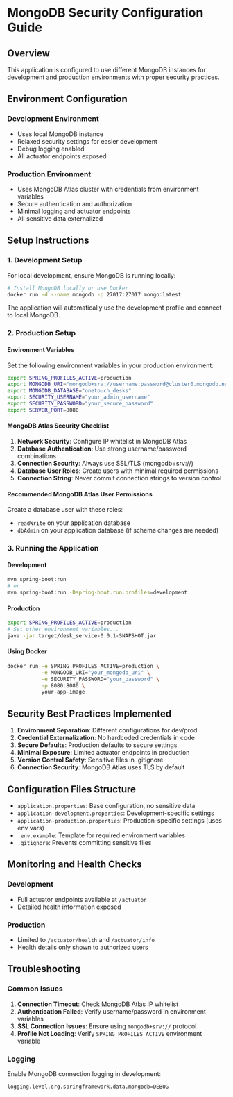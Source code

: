 # MongoDB Security Configuration Guide

## Overview
This application is configured to use different MongoDB instances for development and production environments with proper security practices.

## Environment Configuration

### Development Environment
- Uses local MongoDB instance
- Relaxed security settings for easier development
- Debug logging enabled
- All actuator endpoints exposed

### Production Environment
- Uses MongoDB Atlas cluster with credentials from environment variables
- Secure authentication and authorization
- Minimal logging and actuator endpoints
- All sensitive data externalized

## Setup Instructions

### 1. Development Setup
For local development, ensure MongoDB is running locally:
```bash
# Install MongoDB locally or use Docker
docker run -d --name mongodb -p 27017:27017 mongo:latest
```

The application will automatically use the development profile and connect to local MongoDB.

### 2. Production Setup

#### Environment Variables
Set the following environment variables in your production environment:

```bash
export SPRING_PROFILES_ACTIVE=production
export MONGODB_URI="mongodb+srv://username:password@cluster0.mongodb.net/onetouch_desks?retryWrites=true&w=majority"
export MONGODB_DATABASE="onetouch_desks"
export SECURITY_USERNAME="your_admin_username"
export SECURITY_PASSWORD="your_secure_password"
export SERVER_PORT=8080
```

#### MongoDB Atlas Security Checklist
1. **Network Security**: Configure IP whitelist in MongoDB Atlas
2. **Database Authentication**: Use strong username/password combinations
3. **Connection Security**: Always use SSL/TLS (mongodb+srv://)
4. **Database User Roles**: Create users with minimal required permissions
5. **Connection String**: Never commit connection strings to version control

#### Recommended MongoDB Atlas User Permissions
Create a database user with these roles:
- `readWrite` on your application database
- `dbAdmin` on your application database (if schema changes are needed)

### 3. Running the Application

#### Development
```bash
mvn spring-boot:run
# or
mvn spring-boot:run -Dspring-boot.run.profiles=development
```

#### Production
```bash
export SPRING_PROFILES_ACTIVE=production
# Set other environment variables...
java -jar target/desk_service-0.0.1-SNAPSHOT.jar
```

#### Using Docker
```bash
docker run -e SPRING_PROFILES_ACTIVE=production \
           -e MONGODB_URI="your_mongodb_uri" \
           -e SECURITY_PASSWORD="your_password" \
           -p 8080:8080 \
           your-app-image
```

## Security Best Practices Implemented

1. **Environment Separation**: Different configurations for dev/prod
2. **Credential Externalization**: No hardcoded credentials in code
3. **Secure Defaults**: Production defaults to secure settings
4. **Minimal Exposure**: Limited actuator endpoints in production
5. **Version Control Safety**: Sensitive files in .gitignore
6. **Connection Security**: MongoDB Atlas uses TLS by default

## Configuration Files Structure

- `application.properties`: Base configuration, no sensitive data
- `application-development.properties`: Development-specific settings
- `application-production.properties`: Production-specific settings (uses env vars)
- `.env.example`: Template for required environment variables
- `.gitignore`: Prevents committing sensitive files

## Monitoring and Health Checks

### Development
- Full actuator endpoints available at `/actuator`
- Detailed health information exposed

### Production
- Limited to `/actuator/health` and `/actuator/info`
- Health details only shown to authorized users

## Troubleshooting

### Common Issues
1. **Connection Timeout**: Check MongoDB Atlas IP whitelist
2. **Authentication Failed**: Verify username/password in environment variables
3. **SSL Connection Issues**: Ensure using `mongodb+srv://` protocol
4. **Profile Not Loading**: Verify `SPRING_PROFILES_ACTIVE` environment variable

### Logging
Enable MongoDB connection logging in development:
```properties
logging.level.org.springframework.data.mongodb=DEBUG
```
